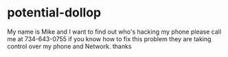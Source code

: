 # potential-dollop
My name is Mike and I want to find out who's hacking my phone please call me at 734-643-0755 if you know how to fix this problem they are taking control over my phone and Network. thanks
